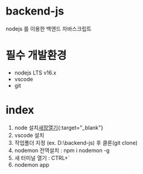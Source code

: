 # backend-js

nodejs 를 이용한 백엔드 자바스크립트

 # 필수 개발환경
 * nodejs LTS v16.x
 * vscode
 * git
 
 # index
 1. node 설치[새창열기](https://nodejs.org){:target="_blank"}
 2. vscode 설치
 3. 작업폴더 지정 (ex. D:\backend-js) 후  클론(git clone)
 4. nodemon 전역설치 : npm i nodemon -g
 5. 새 터미널 열기 : CTRL+`
 6. nodemon app
